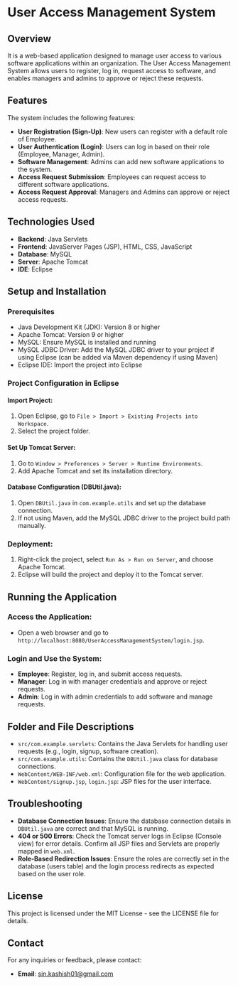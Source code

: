 # User Access Management System

## Overview
It is a web-based application designed to manage user access to various software applications within an organization. The User Access Management System allows users to register, log in, request access to software, and enables managers and admins to approve or reject these requests.

## Features
The system includes the following features:
- **User Registration (Sign-Up)**: New users can register with a default role of Employee.
- **User Authentication (Login)**: Users can log in based on their role (Employee, Manager, Admin).
- **Software Management**: Admins can add new software applications to the system.
- **Access Request Submission**: Employees can request access to different software applications.
- **Access Request Approval**: Managers and Admins can approve or reject access requests.

## Technologies Used
- **Backend**: Java Servlets
- **Frontend**: JavaServer Pages (JSP), HTML, CSS, JavaScript
- **Database**: MySQL
- **Server**: Apache Tomcat
- **IDE**: Eclipse

## Setup and Installation

### Prerequisites
- Java Development Kit (JDK): Version 8 or higher
- Apache Tomcat: Version 9 or higher
- MySQL: Ensure MySQL is installed and running
- MySQL JDBC Driver: Add the MySQL JDBC driver to your project if using Eclipse (can be added via Maven dependency if using Maven)
- Eclipse IDE: Import the project into Eclipse

### Project Configuration in Eclipse

#### Import Project:
1. Open Eclipse, go to `File > Import > Existing Projects into Workspace`.
2. Select the project folder.

#### Set Up Tomcat Server:
1. Go to `Window > Preferences > Server > Runtime Environments`.
2. Add Apache Tomcat and set its installation directory.

#### Database Configuration (DBUtil.java):
1. Open `DBUtil.java` in `com.example.utils` and set up the database connection.
2. If not using Maven, add the MySQL JDBC driver to the project build path manually.

### Deployment:
1. Right-click the project, select `Run As > Run on Server`, and choose Apache Tomcat.
2. Eclipse will build the project and deploy it to the Tomcat server.

## Running the Application

### Access the Application:
- Open a web browser and go to `http://localhost:8080/UserAccessManagementSystem/login.jsp`.

### Login and Use the System:
- **Employee**: Register, log in, and submit access requests.
- **Manager**: Log in with manager credentials and approve or reject requests.
- **Admin**: Log in with admin credentials to add software and manage requests.

## Folder and File Descriptions
- `src/com.example.servlets`: Contains the Java Servlets for handling user requests (e.g., login, signup, software creation).
- `src/com.example.utils`: Contains the `DBUtil.java` class for database connections.
- `WebContent/WEB-INF/web.xml`: Configuration file for the web application.
- `WebContent/signup.jsp`, `login.jsp`: JSP files for the user interface.

## Troubleshooting
- **Database Connection Issues**: Ensure the database connection details in `DBUtil.java` are correct and that MySQL is running.
- **404 or 500 Errors**: Check the Tomcat server logs in Eclipse (Console view) for error details. Confirm all JSP files and Servlets are properly mapped in `web.xml`.
- **Role-Based Redirection Issues**: Ensure the roles are correctly set in the database (users table) and the login process redirects as expected based on the user role.

## License
This project is licensed under the MIT License - see the LICENSE file for details.

## Contact
For any inquiries or feedback, please contact:
- **Email**: sin.kashish01@gmail.com
